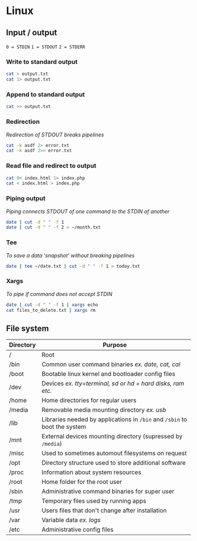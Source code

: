 # Linux

## Input / output
`0 = STDIN`
`1 = STDOUT`
`2 = STDERR`

### Write to standard output
```sh
cat > output.txt
cat 1> output.txt
```

### Append to standard output
```sh
cat >> output.txt
```

### Redirection
_Redirection of STDOUT breaks pipelines_
```sh
cat -k asdf 2> error.txt
cat -k asdf 2>> error.txt
```

### Read file and redirect to output
```sh
cat 0< index.html 1> index.php
cat < index.html > index.php
```

### Piping output
_Piping connects STDOUT of one command to the STDIN of another_
```sh
date | cut -d " " -f 1
date | cut -d " " -f 2 > ~/month.txt
```

### Tee
_To save a data 'snapshot' without breaking pipelines_
```sh
date | tee ~/date.txt | cut -d " " -f 1 > today.txt
```

### Xargs
_To pipe if command does not accept STDIN_
```sh
date | cut -d " " -f 1 | xargs echo
cat files_to_delete.txt | xargs rm
```

## File system

| Directory | Purpose                                                                   |
| ---       | ---                                                                       |
| /         | Root                                                                      |
| /bin      | Common user command binaries _ex. date, cat, cal_                         |
| /boot     | Bootable linux kernel and bootloader config files                         |
| /dev      | Devices _ex. tty=terminal, sd or hd = hard disks, ram etc._               |
| /home     | Home directories for regular users                                        |
| /media    | Removable media mounting directory _ex. usb_                              |
| /lib      | Libraries needed by applications in `/bin` and `/sbin` to boot the system |
| /mnt      | External devices mounting directory (supressed by `/media`)               |
| /misc     | Used to sometimes automout filesystems on request                         |
| /opt      | Directory structure used to store additional software                     |
| /proc     | Information about system resources                                        |
| /root     | Home folder for the root user                                             |
| /sbin     | Administrative command binaries for super user                            |
| /tmp      | Temporary files used by running apps                                      |
| /usr      | Users files that don't change after installation                          |
| /var      | Variable data _ex. logs_                                                  |
| /etc      | Administrative config files                                               |

